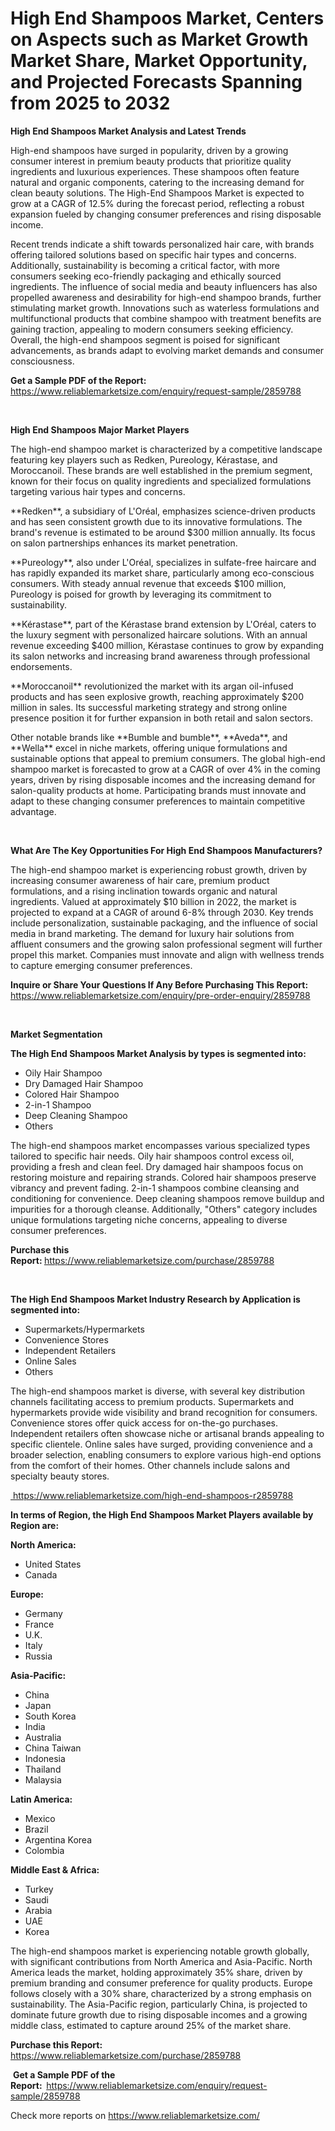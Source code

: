<p><h1>High End Shampoos Market, Centers on Aspects such as Market Growth Market Share, Market Opportunity, and Projected Forecasts Spanning from 2025 to 2032</h1></p><p><strong>High End Shampoos Market Analysis and Latest Trends</strong></p>
<p><p>High-end shampoos have surged in popularity, driven by a growing consumer interest in premium beauty products that prioritize quality ingredients and luxurious experiences. These shampoos often feature natural and organic components, catering to the increasing demand for clean beauty solutions. The High-End Shampoos Market is expected to grow at a CAGR of 12.5% during the forecast period, reflecting a robust expansion fueled by changing consumer preferences and rising disposable income.</p><p>Recent trends indicate a shift towards personalized hair care, with brands offering tailored solutions based on specific hair types and concerns. Additionally, sustainability is becoming a critical factor, with more consumers seeking eco-friendly packaging and ethically sourced ingredients. The influence of social media and beauty influencers has also propelled awareness and desirability for high-end shampoo brands, further stimulating market growth. Innovations such as waterless formulations and multifunctional products that combine shampoo with treatment benefits are gaining traction, appealing to modern consumers seeking efficiency. Overall, the high-end shampoos segment is poised for significant advancements, as brands adapt to evolving market demands and consumer consciousness.</p></p>
<p><strong>Get a Sample PDF of the Report:&nbsp;</strong> <a href="https://www.reliablemarketsize.com/enquiry/request-sample/2859788?utm_campaign=3069&utm_medium=2&utm_source=Github&utm_content=ia&utm_term=12032025&utm_id=high-end-shampoos">https://www.reliablemarketsize.com/enquiry/request-sample/2859788</a></p>
<p>&nbsp;</p>
<p><strong>High End Shampoos Major Market Players</strong></p>
<p><p>The high-end shampoo market is characterized by a competitive landscape featuring key players such as Redken, Pureology, Kérastase, and Moroccanoil. These brands are well established in the premium segment, known for their focus on quality ingredients and specialized formulations targeting various hair types and concerns.</p><p>**Redken**, a subsidiary of L'Oréal, emphasizes science-driven products and has seen consistent growth due to its innovative formulations. The brand's revenue is estimated to be around $300 million annually. Its focus on salon partnerships enhances its market penetration.</p><p>**Pureology**, also under L'Oréal, specializes in sulfate-free haircare and has rapidly expanded its market share, particularly among eco-conscious consumers. With steady annual revenue that exceeds $100 million, Pureology is poised for growth by leveraging its commitment to sustainability.</p><p>**Kérastase**, part of the Kérastase brand extension by L'Oréal, caters to the luxury segment with personalized haircare solutions. With an annual revenue exceeding $400 million, Kérastase continues to grow by expanding its salon networks and increasing brand awareness through professional endorsements.</p><p>**Moroccanoil** revolutionized the market with its argan oil-infused products and has seen explosive growth, reaching approximately $200 million in sales. Its successful marketing strategy and strong online presence position it for further expansion in both retail and salon sectors.</p><p>Other notable brands like **Bumble and bumble**, **Aveda**, and **Wella** excel in niche markets, offering unique formulations and sustainable options that appeal to premium consumers. The global high-end shampoo market is forecasted to grow at a CAGR of over 4% in the coming years, driven by rising disposable incomes and the increasing demand for salon-quality products at home. Participating brands must innovate and adapt to these changing consumer preferences to maintain competitive advantage.</p></p>
<p>&nbsp;</p>
<p><strong>What Are The Key Opportunities For High End Shampoos Manufacturers?</strong></p>
<p><p>The high-end shampoo market is experiencing robust growth, driven by increasing consumer awareness of hair care, premium product formulations, and a rising inclination towards organic and natural ingredients. Valued at approximately $10 billion in 2022, the market is projected to expand at a CAGR of around 6-8% through 2030. Key trends include personalization, sustainable packaging, and the influence of social media in brand marketing. The demand for luxury hair solutions from affluent consumers and the growing salon professional segment will further propel this market. Companies must innovate and align with wellness trends to capture emerging consumer preferences.</p></p>
<p><strong>Inquire or Share Your Questions If Any Before Purchasing This Report:</strong> <a href="https://www.reliablemarketsize.com/enquiry/pre-order-enquiry/2859788?utm_campaign=3069&utm_medium=2&utm_source=Github&utm_content=ia&utm_term=12032025&utm_id=high-end-shampoos">https://www.reliablemarketsize.com/enquiry/pre-order-enquiry/2859788</a></p>
<p>&nbsp;</p>
<p><strong>Market Segmentation</strong></p>
<p><strong>The High End Shampoos Market Analysis by types is segmented into:</strong></p>
<p><ul><li>Oily Hair Shampoo</li><li>Dry Damaged Hair Shampoo</li><li>Colored Hair Shampoo</li><li>2-in-1 Shampoo</li><li>Deep Cleaning Shampoo</li><li>Others</li></ul></p>
<p><p>The high-end shampoos market encompasses various specialized types tailored to specific hair needs. Oily hair shampoos control excess oil, providing a fresh and clean feel. Dry damaged hair shampoos focus on restoring moisture and repairing strands. Colored hair shampoos preserve vibrancy and prevent fading. 2-in-1 shampoos combine cleansing and conditioning for convenience. Deep cleaning shampoos remove buildup and impurities for a thorough cleanse. Additionally, "Others" category includes unique formulations targeting niche concerns, appealing to diverse consumer preferences.</p></p>
<p><strong>Purchase this Report:&nbsp;</strong><a href="https://www.reliablemarketsize.com/purchase/2859788?utm_campaign=3069&utm_medium=2&utm_source=Github&utm_content=ia&utm_term=12032025&utm_id=high-end-shampoos">https://www.reliablemarketsize.com/purchase/2859788</a></p>
<p>&nbsp;</p>
<p><strong>The High End Shampoos Market Industry Research by Application is segmented into:</strong></p>
<p><ul><li>Supermarkets/Hypermarkets</li><li>Convenience Stores</li><li>Independent Retailers</li><li>Online Sales</li><li>Others</li></ul></p>
<p><p>The high-end shampoos market is diverse, with several key distribution channels facilitating access to premium products. Supermarkets and hypermarkets provide wide visibility and brand recognition for consumers. Convenience stores offer quick access for on-the-go purchases. Independent retailers often showcase niche or artisanal brands appealing to specific clientele. Online sales have surged, providing convenience and a broader selection, enabling consumers to explore various high-end options from the comfort of their homes. Other channels include salons and specialty beauty stores.</p></p>
<p><a href="https://www.reliablemarketsize.com/high-end-shampoos-r2859788?utm_campaign=3069&utm_medium=2&utm_source=Github&utm_content=ia&utm_term=12032025&utm_id=high-end-shampoos">&nbsp;https://www.reliablemarketsize.com/high-end-shampoos-r2859788</a></p>
<p><strong>In terms of Region, the High End Shampoos Market Players available by Region are:</strong></p>
<p>
    <p> <strong> North America: </strong>
        <ul>
            <li>United States</li>
            <li>Canada</li>
        </ul>
        </p> 
    <p> <strong> Europe: </strong>
        <ul>
            <li>Germany</li>
            <li>France</li>
            <li>U.K.</li>
            <li>Italy</li>
            <li>Russia</li>
        </ul>
        </p> 
    <p> <strong> Asia-Pacific: </strong>
        <ul>
            <li>China</li>
            <li>Japan</li>
            <li>South Korea</li>
            <li>India</li>
            <li>Australia</li>
            <li>China Taiwan</li>
            <li>Indonesia</li>
            <li>Thailand</li>
            <li>Malaysia</li>
        </ul>
        </p> 
    <p> <strong> Latin America: </strong>
        <ul>
            <li>Mexico</li>
            <li>Brazil</li>
            <li>Argentina Korea</li>
            <li>Colombia</li>
        </ul>
        </p> 
    <p> <strong> Middle East & Africa: </strong>
        <ul>
            <li>Turkey</li>
            <li>Saudi</li>
            <li>Arabia</li>
            <li>UAE</li>
            <li>Korea</li>
        </ul>
    </p>
    </p>
<p><p>The high-end shampoos market is experiencing notable growth globally, with significant contributions from North America and Asia-Pacific. North America leads the market, holding approximately 35% share, driven by premium branding and consumer preference for quality products. Europe follows closely with a 30% share, characterized by a strong emphasis on sustainability. The Asia-Pacific region, particularly China, is projected to dominate future growth due to rising disposable incomes and a growing middle class, estimated to capture around 25% of the market share.</p></p>
<p><strong>Purchase this Report: </strong><a href="https://www.reliablemarketsize.com/purchase/2859788?utm_campaign=3069&utm_medium=2&utm_source=Github&utm_content=ia&utm_term=12032025&utm_id=high-end-shampoos">https://www.reliablemarketsize.com/purchase/2859788</a></p>
<p>&nbsp;<strong>Get a Sample PDF of the Report:&nbsp;&nbsp;</strong><a href="https://www.reliablemarketsize.com/enquiry/request-sample/2859788?utm_campaign=3069&utm_medium=2&utm_source=Github&utm_content=ia&utm_term=12032025&utm_id=high-end-shampoos">https://www.reliablemarketsize.com/enquiry/request-sample/2859788</a></p>
<p><strong></strong></p>
<p>Check more reports on <a href="https://www.reliablemarketsize.com/?utm_campaign=3069&utm_medium=2&utm_source=Github&utm_content=ia&utm_term=12032025&utm_id=high-end-shampoos">https://www.reliablemarketsize.com/</a></p>